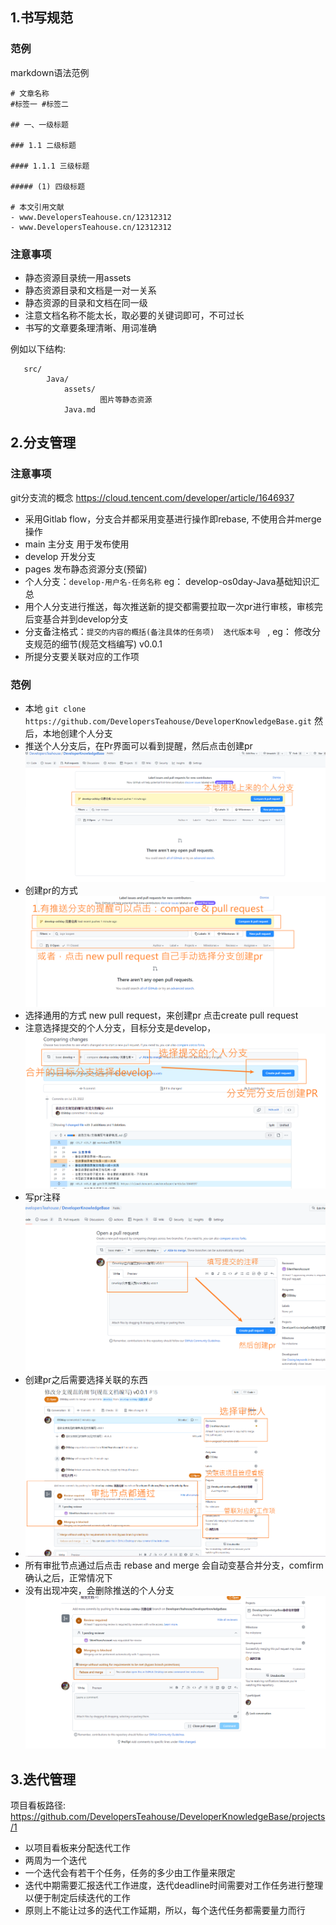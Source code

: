 
## 1.书写规范

### 范例
markdown语法范例
```
# 文章名称
#标签一 #标签二

## 一、一级标题

### 1.1 二级标题

#### 1.1.1 三级标题

##### (1) 四级标题

# 本文引用文献
- www.DevelopersTeahouse.cn/12312312
- www.DevelopersTeahouse.cn/12312312

```

### 注意事项
- 静态资源目录统一用assets
- 静态资源目录和文档是一对一关系
- 静态资源的目录和文档在同一级
- 注意文档名称不能太长，取必要的关键词即可，不可过长
- 书写的文章要条理清晰、用词准确

例如以下结构:
```
   src/
        Java/
            assets/
                    图片等静态资源
            Java.md
```

## 2.分支管理

### 注意事项

git分支流的概念 https://cloud.tencent.com/developer/article/1646937

- 采用Gitlab flow，分支合并都采用变基进行操作即rebase, 不使用合并merge操作
- main 主分支 用于发布使用
- develop 开发分支
- pages 发布静态资源分支(预留)
- 个人分支：`develop-用户名-任务名称`  eg： develop-os0day-Java基础知识汇总   
- 用个人分支进行推送，每次推送新的提交都需要拉取一次pr进行审核，审核完后变基合并到develop分支
- 分支备注格式：`提交的内容的概括(备注具体的任务项)  迭代版本号 ` , eg： 修改分支规范的细节(规范文档编写) v0.0.1
- 所提分支要关联对应的工作项

### 范例
- 本地 `git clone https://github.com/DevelopersTeahouse/DeveloperKnowledgeBase.git` 然后，本地创建个人分支
- 推送个人分支后，在Pr界面可以看到提醒，然后点击创建pr
![分支范例1.png](assets/分支范例1.png)
- 创建pr的方式
![img.png](assets/创建pr的方式.png)
- 选择通用的方式 new pull request，来创建pr 点击create pull request
- 注意选择提交的个人分支，目标分支是develop，
![img.png](assets/newpullrequest来创建pr.png)
- 写pr注释
![img.png](assets/pr注释.png)
- 创建pr之后需要选择关联的东西
- ![img.png](assets/进入审批之后需要设置的东西.png)
- 所有审批节点通过后点击 rebase and merge 会自动变基合并分支，comfirm确认之后，正常情况下
- 没有出现冲突，会删除推送的个人分支
![img.png](assets/进行编辑操作.png)

## 3.迭代管理
项目看板路径: https://github.com/DevelopersTeahouse/DeveloperKnowledgeBase/projects/1
- 以项目看板来分配迭代工作
- 两周为一个迭代
- 一个迭代会有若干个任务，任务的多少由工作量来限定
- 迭代中期需要汇报迭代工作进度，迭代deadline时间需要对工作任务进行整理以便于制定后续迭代的工作
- 原则上不能让过多的迭代工作延期，所以，每个迭代任务都需要量力而行

